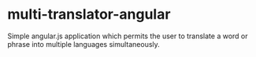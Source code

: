 # multi-translator-angular
Simple angular.js application which permits the user to translate a word or phrase into multiple languages simultaneously.